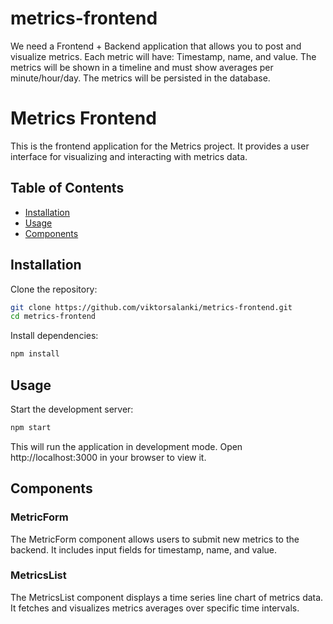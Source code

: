 # metrics-frontend

We need a Frontend + Backend application that allows you to post and visualize metrics. Each metric will have: Timestamp, name, and value. The metrics will be shown in a timeline and must show averages per minute/hour/day. The metrics will be persisted in the database.

# Metrics Frontend

This is the frontend application for the Metrics project. It provides a user interface for visualizing and interacting with metrics data.

## Table of Contents

- [Installation](#installation)
- [Usage](#usage)
- [Components](#components)

## Installation

Clone the repository:

```bash
git clone https://github.com/viktorsalanki/metrics-frontend.git
cd metrics-frontend
```

Install dependencies:

```bash
npm install
```

## Usage

Start the development server:

```bash
npm start
```
This will run the application in development mode. Open http://localhost:3000 in your browser to view it.

## Components

### MetricForm
The MetricForm component allows users to submit new metrics to the backend. It includes input fields for timestamp, name, and value.

### MetricsList
The MetricsList component displays a time series line chart of metrics data. It fetches and visualizes metrics averages over specific time intervals.

